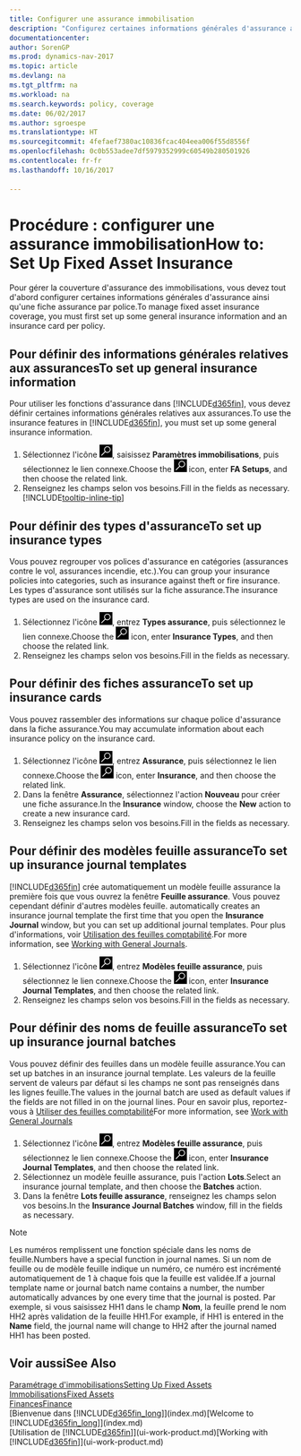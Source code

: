 ```yaml
---
title: Configurer une assurance immobilisation
description: "Configurez certaines informations générales d'assurance ainsi qu'une fiche assurance par police pour gérer la couverture d'assurance des immobilisations."
documentationcenter: 
author: SorenGP
ms.prod: dynamics-nav-2017
ms.topic: article
ms.devlang: na
ms.tgt_pltfrm: na
ms.workload: na
ms.search.keywords: policy, coverage
ms.date: 06/02/2017
ms.author: sgroespe
ms.translationtype: HT
ms.sourcegitcommit: 4fefaef7380ac10836fcac404eea006f55d8556f
ms.openlocfilehash: 0c0b553adee7df5979352999c60549b280501926
ms.contentlocale: fr-fr
ms.lasthandoff: 10/16/2017

---
```

# <a name="how-to-set-up-fixed-asset-insurance"></a><span data-ttu-id="ecdab-103">Procédure : configurer une assurance immobilisation</span><span class="sxs-lookup"><span data-stu-id="ecdab-103">How to: Set Up Fixed Asset Insurance</span></span>
<span data-ttu-id="ecdab-104">Pour gérer la couverture d'assurance des immobilisations, vous devez tout d'abord configurer certaines informations générales d'assurance ainsi qu'une fiche assurance par police.</span><span class="sxs-lookup"><span data-stu-id="ecdab-104">To manage fixed asset insurance coverage, you must first set up some general insurance information and an insurance card per policy.</span></span>

## <a name="to-set-up-general-insurance-information"></a><span data-ttu-id="ecdab-105">Pour définir des informations générales relatives aux assurances</span><span class="sxs-lookup"><span data-stu-id="ecdab-105">To set up general insurance information</span></span>
<span data-ttu-id="ecdab-106">Pour utiliser les fonctions d'assurance dans [!INCLUDE[d365fin](includes/d365fin_md.md)], vous devez définir certaines informations générales relatives aux assurances.</span><span class="sxs-lookup"><span data-stu-id="ecdab-106">To use the insurance features in [!INCLUDE[d365fin](includes/d365fin_md.md)], you must set up some general insurance information.</span></span>  

1. <span data-ttu-id="ecdab-107">Sélectionnez l'icône ![Page ou état pour la recherche](media/ui-search/search_small.png "icône Page ou état pour la recherche"), saisissez **Paramètres immobilisations**, puis sélectionnez le lien connexe.</span><span class="sxs-lookup"><span data-stu-id="ecdab-107">Choose the ![Search for Page or Report](media/ui-search/search_small.png "Search for Page or Report icon") icon, enter **FA Setups**, and then choose the related link.</span></span>  
2. <span data-ttu-id="ecdab-108">Renseignez les champs selon vos besoins.</span><span class="sxs-lookup"><span data-stu-id="ecdab-108">Fill in the fields as necessary.</span></span> [!INCLUDE[tooltip-inline-tip](includes/tooltip-inline-tip_md.md)]  

## <a name="to-set-up-insurance-types"></a><span data-ttu-id="ecdab-109">Pour définir des types d'assurance</span><span class="sxs-lookup"><span data-stu-id="ecdab-109">To set up insurance types</span></span>
<span data-ttu-id="ecdab-110">Vous pouvez regrouper vos polices d'assurance en catégories (assurances contre le vol, assurances incendie, etc.).</span><span class="sxs-lookup"><span data-stu-id="ecdab-110">You can group your insurance policies into categories, such as insurance against theft or fire insurance.</span></span> <span data-ttu-id="ecdab-111">Les types d'assurance sont utilisés sur la fiche assurance.</span><span class="sxs-lookup"><span data-stu-id="ecdab-111">The insurance types are used on the insurance card.</span></span>

1. <span data-ttu-id="ecdab-112">Sélectionnez l'icône ![Page ou état pour la recherche](media/ui-search/search_small.png "Page ou état pour la recherche"), entrez **Types assurance**, puis sélectionnez le lien connexe.</span><span class="sxs-lookup"><span data-stu-id="ecdab-112">Choose the ![Search for Page or Report](media/ui-search/search_small.png "Search for Page or Report icon") icon, enter **Insurance Types**, and then choose the related link.</span></span>  
2. <span data-ttu-id="ecdab-113">Renseignez les champs selon vos besoins.</span><span class="sxs-lookup"><span data-stu-id="ecdab-113">Fill in the fields as necessary.</span></span>

## <a name="to-set-up-insurance-cards"></a><span data-ttu-id="ecdab-114">Pour définir des fiches assurance</span><span class="sxs-lookup"><span data-stu-id="ecdab-114">To set up insurance cards</span></span>
<span data-ttu-id="ecdab-115">Vous pouvez rassembler des informations sur chaque police d'assurance dans la fiche assurance.</span><span class="sxs-lookup"><span data-stu-id="ecdab-115">You may accumulate information about each insurance policy on the insurance card.</span></span>  

1. <span data-ttu-id="ecdab-116">Sélectionnez l'icône ![Page ou état pour la recherche](media/ui-search/search_small.png "Page ou état pour la recherche"), entrez **Assurance**, puis sélectionnez le lien connexe.</span><span class="sxs-lookup"><span data-stu-id="ecdab-116">Choose the ![Search for Page or Report](media/ui-search/search_small.png "Search for Page or Report icon") icon, enter **Insurance**, and then choose the related link.</span></span>  
2. <span data-ttu-id="ecdab-117">Dans la fenêtre **Assurance**, sélectionnez l'action **Nouveau** pour créer une fiche assurance.</span><span class="sxs-lookup"><span data-stu-id="ecdab-117">In the **Insurance** window, choose the **New** action to create a  new insurance card.</span></span>  
3. <span data-ttu-id="ecdab-118">Renseignez les champs selon vos besoins.</span><span class="sxs-lookup"><span data-stu-id="ecdab-118">Fill in the fields as necessary.</span></span>

## <a name="to-set-up-insurance-journal-templates"></a><span data-ttu-id="ecdab-119">Pour définir des modèles feuille assurance</span><span class="sxs-lookup"><span data-stu-id="ecdab-119">To set up insurance journal templates</span></span>
[!INCLUDE[d365fin](includes/d365fin_md.md)]<span data-ttu-id="ecdab-120"> crée automatiquement un modèle feuille assurance la première fois que vous ouvrez la fenêtre **Feuille assurance**. Vous pouvez cependant définir d'autres modèles feuille.</span><span class="sxs-lookup"><span data-stu-id="ecdab-120"> automatically creates an insurance journal template the first time that you open the **Insurance Journal** window, but you can set up additional journal templates.</span></span> <span data-ttu-id="ecdab-121">Pour plus d'informations, voir [Utilisation des feuilles comptabilité](ui-work-general-journals.md).</span><span class="sxs-lookup"><span data-stu-id="ecdab-121">For more information, see [Working with General Journals](ui-work-general-journals.md).</span></span>  

1. <span data-ttu-id="ecdab-122">Sélectionnez l'icône ![Page ou état pour la recherche](media/ui-search/search_small.png "Page ou état pour la recherche"), entrez **Modèles feuille assurance**, puis sélectionnez le lien connexe.</span><span class="sxs-lookup"><span data-stu-id="ecdab-122">Choose the ![Search for Page or Report](media/ui-search/search_small.png "Search for Page or Report icon") icon, enter **Insurance Journal Templates**, and then choose the related link.</span></span>  
2. <span data-ttu-id="ecdab-123">Renseignez les champs selon vos besoins.</span><span class="sxs-lookup"><span data-stu-id="ecdab-123">Fill in the fields as necessary.</span></span>

## <a name="to-set-up-insurance-journal-batches"></a><span data-ttu-id="ecdab-124">Pour définir des noms de feuille assurance</span><span class="sxs-lookup"><span data-stu-id="ecdab-124">To set up insurance journal batches</span></span>
<span data-ttu-id="ecdab-125">Vous pouvez définir des feuilles dans un modèle feuille assurance.</span><span class="sxs-lookup"><span data-stu-id="ecdab-125">You can set up batches in an insurance journal template.</span></span> <span data-ttu-id="ecdab-126">Les valeurs de la feuille servent de valeurs par défaut si les champs ne sont pas renseignés dans les lignes feuille.</span><span class="sxs-lookup"><span data-stu-id="ecdab-126">The values in the journal batch are used as default values if the fields are not filled in on the journal lines.</span></span> <span data-ttu-id="ecdab-127">Pour en savoir plus, reportez-vous à [Utiliser des feuilles comptabilité](ui-work-general-journals.md)</span><span class="sxs-lookup"><span data-stu-id="ecdab-127">For more information, see [Work with General Journals](ui-work-general-journals.md)</span></span>  

1. <span data-ttu-id="ecdab-128">Sélectionnez l'icône ![Page ou état pour la recherche](media/ui-search/search_small.png "Page ou état pour la recherche"), entrez **Modèles feuille assurance**, puis sélectionnez le lien connexe.</span><span class="sxs-lookup"><span data-stu-id="ecdab-128">Choose the ![Search for Page or Report](media/ui-search/search_small.png "Search for Page or Report icon") icon, enter **Insurance Journal Templates**, and then choose the related link.</span></span>  
2. <span data-ttu-id="ecdab-129">Sélectionnez un modèle feuille assurance, puis l'action **Lots**.</span><span class="sxs-lookup"><span data-stu-id="ecdab-129">Select an insurance journal template, and then choose the **Batches** action.</span></span>
3. <span data-ttu-id="ecdab-130">Dans la fenêtre **Lots feuille assurance**, renseignez les champs selon vos besoins.</span><span class="sxs-lookup"><span data-stu-id="ecdab-130">In the **Insurance Journal Batches** window, fill in the fields as necessary.</span></span>

> [!NOTE]  
>   <span data-ttu-id="ecdab-131">Les numéros remplissent une fonction spéciale dans les noms de feuille.</span><span class="sxs-lookup"><span data-stu-id="ecdab-131">Numbers have a special function in journal names.</span></span> <span data-ttu-id="ecdab-132">Si un nom de feuille ou de modèle feuille indique un numéro, ce numéro est incrémenté automatiquement de 1 à chaque fois que la feuille est validée.</span><span class="sxs-lookup"><span data-stu-id="ecdab-132">If a journal template name or journal batch name contains a number, the number automatically advances by one every time that the journal is posted.</span></span> <span data-ttu-id="ecdab-133">Par exemple, si vous saisissez HH1 dans le champ **Nom**, la feuille prend le nom HH2 après validation de la feuille HH1.</span><span class="sxs-lookup"><span data-stu-id="ecdab-133">For example, if HH1 is entered in the **Name** field, the journal name will change to HH2 after the journal named HH1 has been posted.</span></span>

## <a name="see-also"></a><span data-ttu-id="ecdab-134">Voir aussi</span><span class="sxs-lookup"><span data-stu-id="ecdab-134">See Also</span></span>
[<span data-ttu-id="ecdab-135">Paramétrage d'immobilisations</span><span class="sxs-lookup"><span data-stu-id="ecdab-135">Setting Up Fixed Assets</span></span>](fa-setup.md)  
[<span data-ttu-id="ecdab-136">Immobilisations</span><span class="sxs-lookup"><span data-stu-id="ecdab-136">Fixed Assets</span></span>](fa-manage.md)  
[<span data-ttu-id="ecdab-137">Finances</span><span class="sxs-lookup"><span data-stu-id="ecdab-137">Finance</span></span>](finance.md)  
<span data-ttu-id="ecdab-138">[Bienvenue dans [!INCLUDE[d365fin_long](includes/d365fin_long_md.md)]](index.md)</span><span class="sxs-lookup"><span data-stu-id="ecdab-138">[Welcome to [!INCLUDE[d365fin_long](includes/d365fin_long_md.md)]](index.md)</span></span>  
<span data-ttu-id="ecdab-139">[Utilisation de [!INCLUDE[d365fin](includes/d365fin_md.md)]](ui-work-product.md)</span><span class="sxs-lookup"><span data-stu-id="ecdab-139">[Working with [!INCLUDE[d365fin](includes/d365fin_md.md)]](ui-work-product.md)</span></span>

